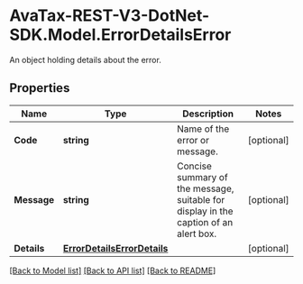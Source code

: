 # AvaTax-REST-V3-DotNet-SDK.Model.ErrorDetailsError
An object holding details about the error.

## Properties

Name | Type | Description | Notes
------------ | ------------- | ------------- | -------------
**Code** | **string** | Name of the error or message. | [optional] 
**Message** | **string** | Concise summary of the message, suitable for display in the caption of an alert box. | [optional] 
**Details** | [**ErrorDetailsErrorDetails**](ErrorDetailsErrorDetails.md) |  | [optional] 

[[Back to Model list]](../README.md#documentation-for-models) [[Back to API list]](../README.md#documentation-for-api-endpoints) [[Back to README]](../README.md)

